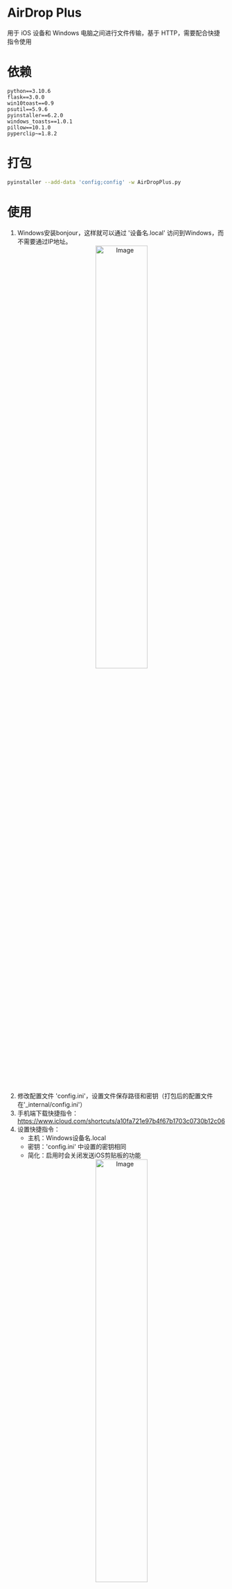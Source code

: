 # AirDrop Plus

用于 iOS 设备和 Windows 电脑之间进行文件传输，基于 HTTP，需要配合快捷指令使用

# 依赖

```
python==3.10.6
flask==3.0.0
win10toast==0.9
psutil==5.9.6
pyinstaller==6.2.0
windows_toasts==1.0.1
pillow==10.1.0
pyperclip~=1.8.2
```

# 打包

```bash
pyinstaller --add-data 'config;config' -w AirDropPlus.py
```

# 使用
1. Windows安装bonjour，这样就可以通过 '设备名.local' 访问到Windows，而不需要通过IP地址。
    <div style="text-align:center;">
        <img src="pic/windows_device_name.png" alt="Image" style="width: 50%;">
    </div>
2. 修改配置文件 'config.ini'，设置文件保存路径和密钥（打包后的配置文件在'_internal/config.ini'）
3. 手机端下载快捷指令：https://www.icloud.com/shortcuts/a10fa721e97b4f67b1703c0730b12c06
4. 设置快捷指令：
   - 主机：Windows设备名.local
   - 密钥：'config.ini' 中设置的密钥相同
   - 简化：启用时会关闭发送iOS剪贴板的功能
   <div style="text-align:center;">
       <img src="pic/shortcut_conf.png" alt="Image" style="width: 50%;">
   </div>
5. 使用条件：iOS设备和Windows设备在同一个局域网下，也可以是Windows连接iOS的热点，或者iOS连接Windows的热点，使用热点发送文件不消耗流量
6. 功能测试
  - 发送文件：在文件分享菜单执行'AirDrop Plus'快捷指令
  - 接收文件：直接执行'AirDrop Plus'快捷指令，也可以在辅助功能中设置成双击手机背面触发，15 Pro系列可以设置成侧边按钮触发。
    - 当'简化'被开启时，运行后iOS接收Windows上复制的内容(文件、图像、文本)。
    - 当'简化'被关闭时，运行后会弹出一个菜单，选择发送iOS剪贴板，还是接收Windows剪贴板
    <div style="text-align:center;">
      <img src="pic/send_file.png" alt="Image" style="width: 50%;">
      <img src="pic/receive_file.png" alt="Image" style="width: 20%;">
    </div>
7. 退出程序：在Windows任务管理器中右键'AirDropPlus.exe'，点击结束任务
    <div style="text-align:center;">
        <img src="pic/exit.png" alt="Image" style="width: 50%;">
    </div>

# 问题
1. 快捷指令运行超时：可能的原因

# API
## 请求头参数
| 参数名             | 类型     | 描述                                   |
|-----------------|--------|--------------------------------------|
| ShortcutVersion | String | 快捷指令的版本，需要和 config.ini 中的 version 一致 |
| Authorization   | String | 密钥，需要和 config.ini 中的 key 一致          |

## 文件发送
> 移动端发送一个文件到PC
### 请求
#### 请求方式
- HTTP 方法: POST
- URL: /file/send
#### 请求参数
- 发送格式: 表单

| 参数名            | 类型     | 描述                                                                                                                                |
|----------------|--------|-----------------------------------------------------------------------------------------------------------------------------------|
| file           | File   | 要发送的文件                                                                                                                            |
| filename       | String | 发送的文件名                                                                                                                            |
| notify_content | String | 让PC端通知显示的内容<br/>如果是发送单个文件：这里填写的就是 filename 的内容<br/>如果是发送n个文件：前n-1个的 notify_content 为空，第n个的 notify_content 包含n个文件的 filename，使用\n分隔 |

### 返回
- 返回类型: JSON
- 返回内容:
    ```json
    {
        "success": true,
        "msg": "发送成功",
        "data": null
    }
    ```
  
## 文件发送列表
> 移动端发送文件列表到PC（通知PC接下来要发送哪些文件）
### 请求
#### 请求方式
- HTTP 方法: POST
- URL: /file/send/list
#### 请求参数
- 发送格式: 表单

| 参数名       | 类型     | 描述                                    |
|-----------|--------|---------------------------------------|
| file_list | String | 要发送的文件列表，文件之间用\n分隔，如：aaa.jpg\nbbb.png |

### 返回
- 返回类型: JSON
- 返回内容:
    ```json
    {
        "success": true,
        "msg": "发送成功",
        "data": null
    }
    ```

## 文件接收
> 移动端接收PC上的文件
### 请求
#### 请求方式
- HTTP 方法: POST
- URL: /file/receive
#### 请求参数
- 发送格式: 表单

| 参数名      | 类型     | 描述        |
|----------|--------|-----------|
| path     | String | 要接收的文件的路径 |
### 返回
- 返回类型: 文件
- 返回内容: 文件

## 剪贴板发送
> 把移动端的剪贴板发送到PC的剪贴板
### 请求
#### 请求方式
- HTTP 方法: POST
- URL: /clipboard/send
#### 请求参数
- 发送格式: 表单

| 参数名       | 类型     | 描述       |
|-----------|--------|----------|
| clipboard | String | 移动端剪贴板内容 |

### 返回
- 返回类型: JSON
- 返回内容:
    ```json
    {
        "success": true,
        "msg": "发送成功",
        "data": null
    }
    ```
## 剪贴板接收
> 发送PC的剪贴板内容
### 请求
#### 请求方式
- HTTP 方法: GET
- URL: /clipboard/receive
#### 请求参数
- 无
### 返回
- 返回类型: JSON
- 返回内容: 
  - 剪贴板内容为文本时:
    ```json
    {
        "success": true,
        "msg": "",
        "data": {
          "type": "text",
          "data": "clipboard_text"
        } 
    }
    ```
  - 剪贴板为文件时:
      ```json
      {
          "success": true,
          "msg": "",
          "data": {
            "type": "file",
            "data": ["c:/xx/xx/aa.png", "c:/xx/xx/bb.pdf"]
          }
      }
      ```
  - 剪贴板为图像时:
      ```json
      {
          "success": true,
          "msg": "",
          "data": {
            "type": "img",
            "data": "img_base64_code"
          }
      }
      ```
